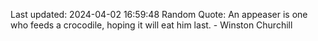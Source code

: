 Last updated: 2024-04-02 16:59:48
Random Quote: An appeaser is one who feeds a crocodile, hoping it will eat him last. - Winston Churchill